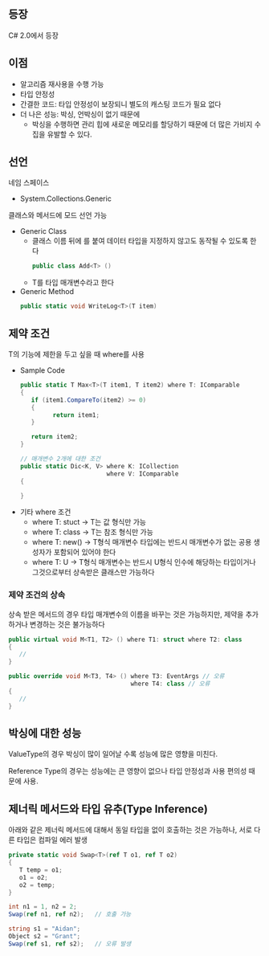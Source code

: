 ## 등장
C# 2.0에서 등장

## 이점
- 알고리즘 재사용을 수행 가능
- 타입 안정성
- 간결한 코드: 타입 안정성이 보장되니 별도의 캐스팅 코드가 필요 없다
- 더 나은 성능: 박싱, 언박싱이 없기 때문에
   - 박싱을 수행하면 관리 힙에 새로운 메모리를 할당하기 때문에 더 많은 가비지 수집을 유발할 수 있다. 

## 선언
네임 스페이스
- System.Collections.Generic

클래스와 메서드에 모드 선언 가능
- Generic Class
   - 클래스 이름 뒤에 <T>를 붙여 데이터 타입을 지정하지 않고도 동작될 수 있도록 한다
      ```c#
      public class Add<T> ()
      ``` 
   - T를 타입 매개변수라고 한다
- Generic Method
   ```csharp
   public static void WriteLog<T>(T item)
   ```

## 제약 조건
T의 기능에 제한을 두고 싶을 때 where를 사용
   - Sample Code
      ```csharp
      public static T Max<T>(T item1, T item2) where T: IComparable
      {
         if (item1.CompareTo(item2) >= 0)
         {
               return item1;
         }

         return item2;
      }

      // 매개변수 2개에 대한 조건
      public static Dic<K, V> where K: ICollection 
                              where V: IComparable 
      {

      }
      ```
   - 기타 where 조건
      - where T: stuct -> T는 값 형식만 가능
      - where T: class -> T는 참조 형식만 가능
      - where T: new() -> T형식 매개변수 타입에는 반드시 매개변수가 없는 공용 생성자가 포함되어 있어야 한다
      - where T: U -> T형식 매개변수는 반드시 U형식 인수에 해당하는 타입이거나 그것으로부터 상속받은 클래스만 가능하다

### 제약 조건의 상속
상속 받은 메서드의 경우 타입 매개변수의 이름을 바꾸는 것은 가능하지만, 제약을 추가하거나 변경하는 것은 불가능하다
```c#
public virtual void M<T1, T2> () where T1: struct where T2: class 
{
   //
}

public override void M<T3, T4> () where T3: EventArgs // 오류
                                  where T4: class // 오류
{
   //
}
```
   
## 박싱에 대한 성능 
ValueType의 경우 박싱이 많이 일어날 수록 성능에 많은 영향을 미친다. 

Reference Type의 경우는 성능에는 큰 영향이 없으나 타입 안정성과 사용 편의성 때문에 사용. 


## 제너릭 메서드와 타입 유추(Type Inference)
아래와 같은 제너릭 메서드에 대해서 동일 타입을 <T> 없이 호출하는 것은 가능하나, 서로 다른 타입은 컴파일 에러 발생
```c#
private static void Swap<T>(ref T o1, ref T o2)
{
   T temp = o1;
   o1 = o2;
   o2 = temp;
}

int n1 = 1, n2 = 2;
Swap(ref n1, ref n2);   // 호출 가능

string s1 = "Aidan";
Object s2 = "Grant";
Swap(ref s1, ref s2);   // 오류 발생
```



